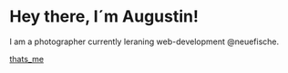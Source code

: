 # Hey there, I´m Augustin!

I am a photographer currently leraning web-development @neuefische.

[thats_me]([https://www.example.com](https://static.wixstatic.com/media/dcc096_5a2e1fdcb3db45e19343e1a1d1417e7f~mv2.jpg/v1/fill/w_384,h_576,al_c,q_80,usm_0.66_1.00_0.01,enc_auto/IMG_0138_web%201.jpg))
